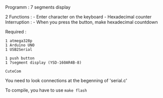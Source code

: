 Programm : 7 segments display

2 Functions :  - Enter character on the keyboard
               - Hexadecimal counter
Interruption : - When you press the button, make hexadecimal countdown

Required :

    1 atmega328p
    1 Arduino UNO
    1 USB2Serial 

    1 push button
    1 7segment display (YSD-160AR4B-8)

    CuteCom


You need to look connections at the begenning of 'serial.c'

To compile, you have to use `make flash`

